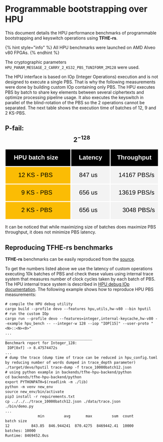 # Programmable bootstrapping over HPU

This document details the HPU performance benchmarks of programmable bootstrapping and keyswitch operations using **TFHE-rs**.

{% hint style="info" %}
All HPU benchmarks were launched on AMD Alveo v80 FPGAs.
{% endhint %}

The cryptographic parameters `HPU_PARAM_MESSAGE_2_CARRY_2_KS32_PBS_TUNIFORM_2M128` were used.

The HPU interface is based on IOp (Integer Operations) execution and is not designed to execute a single PBS. That is why the following measurements were done by building custom IOp containing only PBS. The HPU executes PBS by batch to share key elements between several ciphertexts and optimize processing pipeline usage. It also executes the keyswitch in parallel of the blind-rotation of the PBS so the 2 operations cannot be separated.
The next table shows the execution time of batches of 12, 9 and 2 KS-PBS.

## P-fail: $$2^{-128}$$

![](../../../.gitbook/assets/hpu-pbs-benchmark-tuniform-2m128.svg)

It can be noticed that while maximizing size of batches does maximize PBS throughput, it does not minimize PBS latency.

## Reproducing TFHE-rs benchmarks

**TFHE-rs** benchmarks can be easily reproduced from the [source](https://github.com/zama-ai/tfhe-rs).

To get the numbers listed above we use the latency of custom operations executing 10k batches of PBS and check these values using internal trace system that measures number of clock cycles taken by each batch of PBS. The HPU internal trace system is described in [HPU debug IOp documentation](https://github.com/zama-ai/hpu_fpga/blob/main/docs/debug.md).
The following example shows how to reproduce HPU PBS measurements:

```shell
# compile the HPU debug utility
cargo build --profile devo --features hpu,utils,hw-v80 --bin hputil
# run the custom IOp
cargo run --profile devo --features=integer,internal-keycache,hw-v80 --example hpu_bench -- --integer-w 128 --iop "IOP[15]" --user-proto "<N>::<N><0>"
...
________________________________________
Benchmark report for Integer_128:
 IOP[0xf] -> 8.47574472s
...
# dump the trace (dump time of trace can be reduced in hpu_config.toml by reducing number of words dumped in trace_depth parameter)
./target/devo/hputil trace-dump -f trace_10000batch12.json
# using python example in backends/tfhe-hpu-backend/python
cd backends/tfhe-hpu-backend/python
export PYTHONPATH=$(readlink -m ./lib)
python -m venv new_env
source new_env/bin/activate
pip3 install -r requirements.txt
cp ../../../trace_10000batch12.json ./data/trace.json
./bin/demo.py
...
               min         avg       max         sum  count
batch size                                                 
12          843.85  846.944241  870.4275  8469442.41  10000
batches: 10000
Runtime: 8469452.0us
```
